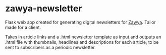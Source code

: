 # zawya-newsletter

Flask web app created for generating digital newsletters for [Zawya](https://www.zawya.com/en/mena). Tailor made for a client.

Takes in article links and a .html newsletter template as input and outputs an .html file with thumbnails, headlines and descriptions for each article, to be sent to subscribers as a periodic newsletter.
